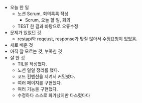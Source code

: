 - 오늘 한 일
  - 노션 Scrum, 회의록록 작성
    - Scrum, 오늘 할 일, 회의
  - TEST 한 결과 바탕으로 오류수정
- 문제가 있었던 것
  - restapi와 reqeust, response가 맞질 않아서 수정요청이 있었음.
- 새로 배운 것
- 아직 잘 모르는 것, 부족한 것
- 잘 한 것
  - TIL을 작성했다.
  - 노션 일일 정리를 했다.
  - 코드 컨벤션을 지켜서 커밋했다.
  - 여러 페이지를 구현했다.
  - 여러 기능을 구현했다.
  - 수정하다 스스로 화가났지만 다스렸다다
